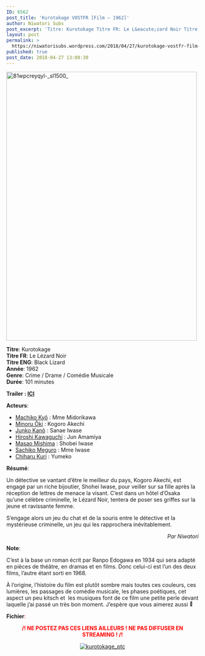 ```yaml
---
ID: 6562
post_title: 'Kurotokage VOSTFR [Film – 1962]'
author: Niwatori Subs
post_excerpt: 'Titre: Kurotokage Titre FR: Le L&eacute;zard Noir Titre ENG: Black Lizard Ann&eacute;e: 1962 Genre: Crime / Drame / Com&eacute;die Musicale Dur&eacute;e: 101 minutes Trailer : ICI Acteurs: Machiko Ky&ocirc; : Mme Midorikawa Minoru &Ocirc;ki : Kogoro Akechi Junko Kan&ocirc; : Sanae Iwase Hiroshi Kawaguchi&nbsp;: Jun Amamiya Masao Mishima : Shobei Iwase Sachiko Meguro : Mme &hellip; <a href="https://niwatorisubs.wordpress.com/2018/04/27/kurotokage-vostfr-film-1962/">Lire la suite de <span>Kurotokage VOSTFR [Film &ndash;&nbsp;1962]</span></a>'
layout: post
permalink: >
  https://niwatorisubs.wordpress.com/2018/04/27/kurotokage-vostfr-film-1962/
published: true
post_date: 2018-04-27 13:08:30
---
```

<p><img data-attachment-id="2443" data-permalink="https://niwatorisubs.wordpress.com/2018/04/27/kurotokage-vostfr-film-1962/81wpcreyqyl-_sl1500_/" data-orig-file="https://niwatorisubs.files.wordpress.com/2018/04/81wpcreyqyl-_sl1500_.jpg?w=499&#038;h=703" data-orig-size="1066,1500" data-comments-opened="1" data-image-meta="{&quot;aperture&quot;:&quot;0&quot;,&quot;credit&quot;:&quot;&quot;,&quot;camera&quot;:&quot;&quot;,&quot;caption&quot;:&quot;&quot;,&quot;created_timestamp&quot;:&quot;0&quot;,&quot;copyright&quot;:&quot;&quot;,&quot;focal_length&quot;:&quot;0&quot;,&quot;iso&quot;:&quot;0&quot;,&quot;shutter_speed&quot;:&quot;0&quot;,&quot;title&quot;:&quot;&quot;,&quot;orientation&quot;:&quot;0&quot;}" data-image-title="81wpcreyqyl-_sl1500_" data-image-description="" data-medium-file="https://niwatorisubs.files.wordpress.com/2018/04/81wpcreyqyl-_sl1500_.jpg?w=499&#038;h=703?w=213" data-large-file="https://niwatorisubs.files.wordpress.com/2018/04/81wpcreyqyl-_sl1500_.jpg?w=499&#038;h=703?w=676" class="  wp-image-2443 aligncenter" src="https://niwatorisubs.files.wordpress.com/2018/04/81wpcreyqyl-_sl1500_.jpg?w=499&#038;h=703" alt="81wpcreyqyl-_sl1500_" width="499" height="703" srcset="https://niwatorisubs.files.wordpress.com/2018/04/81wpcreyqyl-_sl1500_.jpg?w=499&amp;h=703 499w, https://niwatorisubs.files.wordpress.com/2018/04/81wpcreyqyl-_sl1500_.jpg?w=998&amp;h=1404 998w, https://niwatorisubs.files.wordpress.com/2018/04/81wpcreyqyl-_sl1500_.jpg?w=107&amp;h=150 107w, https://niwatorisubs.files.wordpress.com/2018/04/81wpcreyqyl-_sl1500_.jpg?w=213&amp;h=300 213w, https://niwatorisubs.files.wordpress.com/2018/04/81wpcreyqyl-_sl1500_.jpg?w=768&amp;h=1081 768w, https://niwatorisubs.files.wordpress.com/2018/04/81wpcreyqyl-_sl1500_.jpg?w=728&amp;h=1024 728w" sizes="(max-width: 499px) 100vw, 499px" /></p>
<p><strong>Titre</strong>: Kurotokage<br />
<strong>Titre FR</strong>: Le Lézard Noir<br />
<strong>Titre ENG</strong>: Black Lizard<br />
<strong>Année</strong>: 1962<br />
<strong>Genre</strong>: Crime / Drame / Comédie Musicale<br />
<strong>Durée</strong>: 101 minutes<br />
<span id="more-2442"></span></p>
<div id="onglets_2_cast" class="content_menu_onglets_2 nodisplay">
<p class="sim"><strong>Trailer : <a href="https://www.youtube.com/watch?v=OHZltlQmVuQ"  rel="noopener">ICI</a></strong></p>
<p class="sim" title="Sorimachi Takashi"><strong>Acteurs</strong>:</p>
<ul>
<li title="Yûsaku Matsuda"><a href="https://www.imdb.com/name/nm0477553/?ref_=tt_cl_t1">Machiko Kyô</a> : Mme Midorikawa</li>
<li title="Yûsaku Matsuda"><a href="https://www.imdb.com/name/nm0645011/?ref_=tt_cl_t2">Minoru Ôki</a><span class="itemprop"> : Kogoro Akechi<br />
</span></li>
<li title="Yûsaku Matsuda"><a href="https://www.imdb.com/name/nm0437827/?ref_=tt_cl_t3"><span class="itemprop">Junko Kanô</span></a> : Sanae Iwase</li>
<li title="Yûsaku Matsuda"><a href="https://www.imdb.com/name/nm0442733/?ref_=tt_cl_t4"><span class="itemprop">Hiroshi Kawaguchi</span></a> : Jun Amamiya</li>
<li title="Yûsaku Matsuda"><a href="https://www.imdb.com/name/nm0592756/?ref_=tt_cl_t5"><span class="itemprop">Masao Mishima</span></a> : Shobei Iwase</li>
<li title="Yûsaku Matsuda"><a href="https://www.imdb.com/name/nm0576364/?ref_=tt_cl_t6"><span class="itemprop">Sachiko Meguro</span></a> : Mme Iwase</li>
<li title="Yûsaku Matsuda"><a href="https://www.imdb.com/name/nm0475686/?ref_=ttfc_fc_cl_t8"><span class="itemprop">Chiharu Kuri</span></a> : Yumeko</li>
</ul>
<p><strong>Résumé</strong>:</p>
</div>
<p>Un détective se vantant d&rsquo;être le meilleur du pays, Kogoro Akechi, est engagé par un riche bijoutier, Shohei Iwase, pour veiller sur sa fille après la réception de lettres de menace la visant. C&rsquo;est dans un hôtel d&rsquo;Osaka qu&rsquo;une célèbre criminelle, le Lézard Noir, tentera de poser ses griffes sur la jeune et ravissante femme.</p>
<p>S&rsquo;engage alors un jeu du chat et de la souris entre le détective et la mystérieuse criminelle, un jeu qui les rapprochera inévitablement.</p>
<p style="text-align:right;"><em>Par Niwatori</em></p>
<p><strong>Note</strong>:</p>
<p>C&rsquo;est à la base un roman écrit par Ranpo Edogawa en 1934 qui sera adapté en pièces de théâtre, en dramas et en films. Donc celui-ci est l&rsquo;un des deux films, l&rsquo;autre étant sorti en 1968.</p>
<p>À l&rsquo;origine, l&rsquo;histoire du film est plutôt sombre mais toutes ces couleurs, ces lumières, les passages de comédie musicale, les phases poétiques, cet aspect un peu kitsch et  les musiques font de ce film une petite perle devant laquelle j&rsquo;ai passé un très bon moment. J&rsquo;espère que vous aimerez aussi <img src="https://s0.wp.com/wp-content/mu-plugins/wpcom-smileys/twemoji/2/72x72/1f642.png" alt="🙂" class="wp-smiley" style="height: 1em; max-height: 1em;" /></p>
<p style="text-align:left;"><strong>Fichier</strong><span style="color:#ff0000;">:</span></p>
<p style="text-align:center;"><strong><span style="color:#ff0000;">/! NE POSTEZ PAS CES LIENS AILLEURS ! NE PAS DIFFUSER EN STREAMING ! /!</span></strong></p>
<p style="text-align:center;"><a href="https://1fichier.com/?7y54aav1pu"  rel="noopener"><img data-attachment-id="2445" data-permalink="https://niwatorisubs.wordpress.com/dramas-termines/kurotokage_ptc/" data-orig-file="https://niwatorisubs.files.wordpress.com/2018/04/kurotokage_ptc.png?w=676" data-orig-size="380,189" data-comments-opened="1" data-image-meta="{&quot;aperture&quot;:&quot;0&quot;,&quot;credit&quot;:&quot;&quot;,&quot;camera&quot;:&quot;&quot;,&quot;caption&quot;:&quot;&quot;,&quot;created_timestamp&quot;:&quot;0&quot;,&quot;copyright&quot;:&quot;&quot;,&quot;focal_length&quot;:&quot;0&quot;,&quot;iso&quot;:&quot;0&quot;,&quot;shutter_speed&quot;:&quot;0&quot;,&quot;title&quot;:&quot;&quot;,&quot;orientation&quot;:&quot;0&quot;}" data-image-title="kurotokage_ptc" data-image-description="" data-medium-file="https://niwatorisubs.files.wordpress.com/2018/04/kurotokage_ptc.png?w=676?w=300" data-large-file="https://niwatorisubs.files.wordpress.com/2018/04/kurotokage_ptc.png?w=676?w=380" class="alignnone size-full wp-image-2445" src="https://niwatorisubs.files.wordpress.com/2018/04/kurotokage_ptc.png?w=676" alt="kurotokage_ptc" srcset="https://niwatorisubs.files.wordpress.com/2018/04/kurotokage_ptc.png 380w, https://niwatorisubs.files.wordpress.com/2018/04/kurotokage_ptc.png?w=150 150w, https://niwatorisubs.files.wordpress.com/2018/04/kurotokage_ptc.png?w=300 300w" sizes="(max-width: 380px) 100vw, 380px"   /></a></p>
<p>&nbsp;</p>